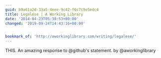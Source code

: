 ```yaml
---
guid: b9a61a2d-33a5-4eee-9c42-f6c7c9e5edc4
title: Legalese | A Working Library
date: '2014-04-23T05:38:53+00:00'
changed: '2019-09-24T14:43:16+00:00'


bookmark_of: 'http://aworkinglibrary.com/writing/legalese/'
---
```



THIS. An amazing response to @github's statement.  by @aworkinglibrary
